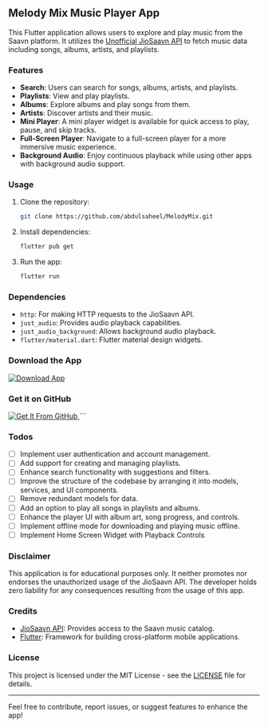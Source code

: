## Melody Mix Music Player App

This Flutter application allows users to explore and play music from the Saavn platform. It utilizes the [Unofficial JioSaavn API](https://github.com/sumitkolhe/jiosaavn-api) to fetch music data including songs, albums, artists, and playlists.

### Features

- **Search**: Users can search for songs, albums, artists, and playlists.
- **Playlists**: View and play playlists.
- **Albums**: Explore albums and play songs from them.
- **Artists**: Discover artists and their music.
- **Mini Player**: A mini player widget is available for quick access to play, pause, and skip tracks.
- **Full-Screen Player**: Navigate to a full-screen player for a more immersive music experience.
- **Background Audio**: Enjoy continuous playback while using other apps with background audio support.

### Usage

1. Clone the repository:

   ```bash
   git clone https://github.com/abdulsaheel/MelodyMix.git
   ```

2. Install dependencies:

   ```bash
   flutter pub get
   ```

3. Run the app:

   ```bash
   flutter run
   ```

### Dependencies

- `http`: For making HTTP requests to the JioSaavn API.
- `just_audio`: Provides audio playback capabilities.
- `just_audio_background`: Allows background audio playback.
- `flutter/material.dart`: Flutter material design widgets.

### Download the App

<a href="https://github.com/abdulsaheel/MelodyMix/releases" target="_blank">
  <img src="https://img.shields.io/badge/Download-App-blue?style=for-the-badge&logo=flutter" alt="Download App">
</a>

### Get it on GitHub

<a href="https://github.com/abdulsaheel/MelodyMix/releases" target="_blank">
  <img src="https://img.shields.io/badge/Get%20It%20From-GitHub-lightgrey?style=for-the-badge&logo=github" alt="Get It From GitHub">
</a>
```

### Todos

- [ ] Implement user authentication and account management.
- [ ] Add support for creating and managing playlists.
- [ ] Enhance search functionality with suggestions and filters.
- [ ] Improve the structure of the codebase by arranging it into models, services, and UI components.
- [ ] Remove redundant models for data.
- [ ] Add an option to play all songs in playlists and albums.
- [ ] Enhance the player UI with album art, song progress, and controls.
- [ ] Implement offline mode for downloading and playing music offline.
- [ ] Implement Home Screen Widget with Playback Controls

### Disclaimer

This application is for educational purposes only. It neither promotes nor endorses the unauthorized usage of the JioSaavn API. The developer holds zero liability for any consequences resulting from the usage of this app.

### Credits

- [JioSaavn API](https://github.com/sumitkolhe/jiosaavn-api): Provides access to the Saavn music catalog.
- [Flutter](https://flutter.dev/): Framework for building cross-platform mobile applications.

### License

This project is licensed under the MIT License - see the [LICENSE](LICENSE) file for details.

---

Feel free to contribute, report issues, or suggest features to enhance the app!


